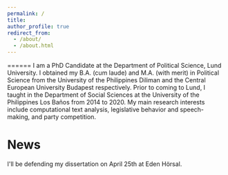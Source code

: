 ```yaml
---
permalink: /
title: 
author_profile: true
redirect_from: 
  - /about/
  - /about.html
---
```



======
I am a PhD Candidate at the Department of Political Science, Lund University. I obtained my B.A. (cum laude) and M.A. (with merit) in Political Science from the University of the Philippines Diliman and the Central European University Budapest respectively. Prior to coming to Lund, I taught in the Department of Social Sciences at the University of the Philippines Los Baños from 2014 to 2020. My main research interests include computational text analysis, legislative behavior and speech-making, and party competition.

News
======
I'll be defending my dissertation on April 25th at Eden Hörsal.
